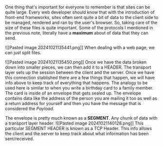 One thing that's important for everyone to remember is that sites can be quite large. Every web developer should know that with the introduction of front-end frameworks, sites often sent quite a bit of data to the client side to be managed, rendered and ran by the user's browser. So, taking care of the size of these files is quite important. Some of the protocols I mentioned in the previous note, literally have a **maximum** about of data that they can send.

![[Pasted image 20241021135441.png]]
When dealing with a web page, we can just split files.


![[Pasted image 20241021135450.png]]
Once we have the data broken down into smaller pieces, we can then add it to a HEADER. The transport layer sets up the session between the client and the server. Once we have this connection stablished there are a few things that happen, we will have info above to keep track of everything that happens. The analogy to be used here is similar to when you write a birthday card to a family member. The card  is inside of an envelope that gets sealed up. The envelope contains data like the address of the person you are mailing it too as well as a return address for yourself and then you have the message that is considered the *Payload*.

The envelope is pretty much known as a **SEGMENT**. Any chunk of data with a transport layer header.
![[Pasted image 20241021140128.png]]
This particular SEGMENT HEADER is known as a TCP Header. This info allows the client and the server to keep track about what information has been sent/received.


 